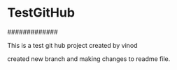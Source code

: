 # TestGitHub
#############


This is a test git hub project created by vinod

created new branch and making changes to readme file.
